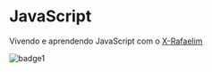 # JavaScript

Vivendo e aprendendo JavaScript com o [X-Rafaelim](https://github.com/X-Rafaelim)

![badge1](https://img.shields.io/github/contributors/popeyBigG/JavaScript)
